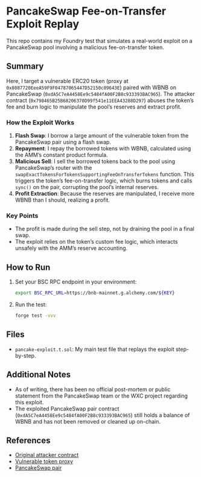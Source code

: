 

# PancakeSwap Fee-on-Transfer Exploit Replay

This repo contains my Foundry test that simulates a real-world exploit on a PancakeSwap pool involving a malicious fee-on-transfer token.

## Summary

Here, I target a vulnerable ERC20 token (proxy at `0x8087720EeeA59F9F04787065447D52150c09643E`) paired with WBNB on PancakeSwap (`0xdA5C7eA4458Ee9c5484fA00F2B8c933393BAC965`). The attacker contract (`0x798465B25B68206370D99f541e11EEA43288D297`) abuses the token’s fee and burn logic to manipulate the pool’s reserves and extract profit.

### How the Exploit Works

1. **Flash Swap**: I borrow a large amount of the vulnerable token from the PancakeSwap pair using a flash swap.
2. **Repayment**: I repay the borrowed tokens with WBNB, calculated using the AMM’s constant product formula.
3. **Malicious Sell**: I sell the borrowed tokens back to the pool using PancakeSwap’s router with the `swapExactTokensForTokensSupportingFeeOnTransferTokens` function. This triggers the token’s fee-on-transfer logic, which burns tokens and calls `sync()` on the pair, corrupting the pool’s internal reserves.
4. **Profit Extraction**: Because the reserves are manipulated, I receive more WBNB than I should, realizing a profit.

### Key Points

- The profit is made during the sell step, not by draining the pool in a final swap.
- The exploit relies on the token’s custom fee logic, which interacts unsafely with the AMM’s reserve accounting.

## How to Run

1. Set your BSC RPC endpoint in your environment:
	```sh
	export BSC_RPC_URL=https://bnb-mainnet.g.alchemy.com/${KEY}
	```
2. Run the test:
	```sh
	forge test -vvv
	```

## Files

- `pancake-exploit.t.sol`: My main test file that replays the exploit step-by-step.


## Additional Notes

- As of writing, there has been no official post-mortem or public statement from the PancakeSwap team or the WXC project regarding this exploit.
- The exploited PancakeSwap pair contract (`0xdA5C7eA4458Ee9c5484fA00F2B8c933393BAC965`) still holds a balance of WBNB and has not been removed or cleaned up on-chain.

## References

- [Original attacker contract](https://bscscan.com/address/0x798465B25B68206370D99f541e11EEA43288D297)
- [Vulnerable token proxy](https://bscscan.com/address/0x8087720EeeA59F9F04787065447D52150c09643E)
- [PancakeSwap pair](https://bscscan.com/address/0xdA5C7eA4458Ee9c5484fA00F2B8c933393BAC965)
